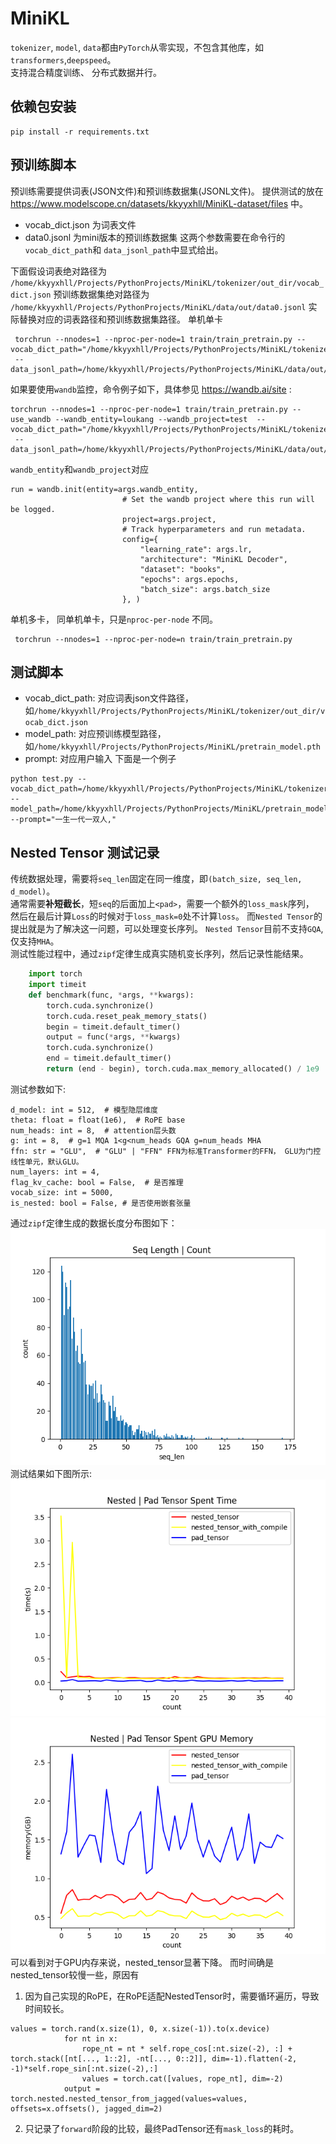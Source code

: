 # MiniKL
`tokenizer`, `model`, `data`都由`PyTorch`从零实现，不包含其他库，如`transformers`,`deepspeed`。  
支持混合精度训练、 分布式数据并行。   

## 依赖包安装
```commandline
pip install -r requirements.txt
```
## 预训练脚本
预训练需要提供词表(JSON文件)和预训练数据集(JSONL文件)。
提供测试的放在 https://www.modelscope.cn/datasets/kkyyxhll/MiniKL-dataset/files 中。
- vocab_dict.json 为词表文件
- data0.jsonl 为mini版本的预训练数据集
这两个参数需要在命令行的 `vocab_dict_path`和 `data_jsonl_path`中显式给出。

下面假设词表绝对路径为 `/home/kkyyxhll/Projects/PythonProjects/MiniKL/tokenizer/out_dir/vocab_dict.json`
预训练数据集绝对路径为 `/home/kkyyxhll/Projects/PythonProjects/MiniKL/data/out/data0.jsonl`
实际替换对应的词表路径和预训练数据集路径。
单机单卡  
```commandline
 torchrun --nnodes=1 --nproc-per-node=1 train/train_pretrain.py --vocab_dict_path="/home/kkyyxhll/Projects/PythonProjects/MiniKL/tokenizer/out_dir/vocab_dict.json"
 --data_jsonl_path=/home/kkyyxhll/Projects/PythonProjects/MiniKL/data/out/data0.jsonl
```
如果要使用`wandb`监控，命令例子如下，具体参见 https://wandb.ai/site :  
```commandline
torchrun --nnodes=1 --nproc-per-node=1 train/train_pretrain.py --use_wandb --wandb_entity=loukang --wandb_project=test  --vocab_dict_path="/home/kkyyxhll/Projects/PythonProjects/MiniKL/tokenizer/out_dir/vocab_dict.json"
 --data_jsonl_path=/home/kkyyxhll/Projects/PythonProjects/MiniKL/data/out/data0.jsonl
```
`wandb_entity`和`wandb_project`对应
```commandline
run = wandb.init(entity=args.wandb_entity,
                         # Set the wandb project where this run will be logged.
                         project=args.project,
                         # Track hyperparameters and run metadata.
                         config={
                             "learning_rate": args.lr,
                             "architecture": "MiniKL Decoder",
                             "dataset": "books",
                             "epochs": args.epochs,
                             "batch_size": args.batch_size
                         }, )
```
单机多卡， 同单机单卡，只是`nproc-per-node` 不同。
```commandline
 torchrun --nnodes=1 --nproc-per-node=n train/train_pretrain.py 
```

## 测试脚本
- vocab_dict_path: 对应词表json文件路径，如`/home/kkyyxhll/Projects/PythonProjects/MiniKL/tokenizer/out_dir/vocab_dict.json`
- model_path: 对应预训练模型路径，如`/home/kkyyxhll/Projects/PythonProjects/MiniKL/pretrain_model.pth`
- prompt: 对应用户输入
下面是一个例子
```commandline
python test.py --vocab_dict_path=/home/kkyyxhll/Projects/PythonProjects/MiniKL/tokenizer/out_dir/vocab_dict.json 
--model_path=/home/kkyyxhll/Projects/PythonProjects/MiniKL/pretrain_model.pth --prompt="一生一代一双人,"
```

## Nested Tensor 测试记录
传统数据处理，需要将`seq_len`固定在同一维度，即`(batch_size, seq_len, d_model)`。  
通常需要**补短截长**，短`seq`的后面加上`<pad>`，需要一个额外的`loss_mask`序列，  
然后在最后计算`Loss`的时候对于`loss_mask=0`处不计算`loss`。
而`Nested Tensor`的提出就是为了解决这一问题，可以处理变长序列。
`Nested Tensor`目前不支持`GQA`,仅支持`MHA`。  
测试性能过程中，通过`zipf`定律生成真实随机变长序列，然后记录性能结果。
```python
    import torch 
    import timeit 
    def benchmark(func, *args, **kwargs):
        torch.cuda.synchronize()
        torch.cuda.reset_peak_memory_stats()
        begin = timeit.default_timer()
        output = func(*args, **kwargs)
        torch.cuda.synchronize()
        end = timeit.default_timer()
        return (end - begin), torch.cuda.max_memory_allocated() / 1e9
```
测试参数如下:
```commandline
d_model: int = 512,  # 模型隐层维度
theta: float = float(1e6),  # RoPE base
num_heads: int = 8,  # attention层头数
g: int = 8,  # g=1 MQA 1<g<num_heads GQA g=num_heads MHA
ffn: str = "GLU",  # "GLU" | "FFN" FFN为标准Transformer的FFN， GLU为门控线性单元，默认GLU。
num_layers: int = 4,
flag_kv_cache: bool = False,  # 是否推理
vocab_size: int = 5000,
is_nested: bool = False, # 是否使用嵌套张量
```
通过`zipf`定律生成的数据长度分布图如下：
![句子长度](images/seq_len.png)
测试结果如下图所示:
![花费时间](images/nested_pad_time.png)
![消耗内存](images/nested_pad_memory.png)
可以看到对于GPU内存来说，nested_tensor显著下降。
而时间确是nested_tensor较慢一些，原因有
1. 因为自己实现的RoPE，在RoPE适配NestedTensor时，需要循环遍历，导致时间较长。  
```commandline
values = torch.rand(x.size(1), 0, x.size(-1)).to(x.device)
            for nt in x:
                rope_nt = nt * self.rope_cos[:nt.size(-2), :] + torch.stack([nt[..., 1::2], -nt[..., 0::2]], dim=-1).flatten(-2, -1)*self.rope_sin[:nt.size(-2),:]
                values = torch.cat([values, rope_nt], dim=-2)
            output = torch.nested.nested_tensor_from_jagged(values=values, offsets=x.offsets(), jagged_dim=2)
```
2. 只记录了`forward`阶段的比较，最终PadTensor还有`mask_loss`的耗时。  